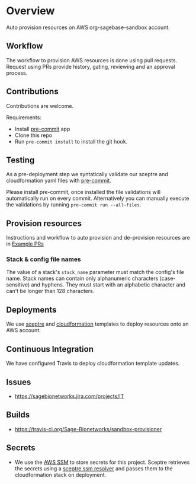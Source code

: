 # Overview
Auto provision resources on AWS org-sagebase-sandbox account.

## Workflow
The workflow to provision AWS resources is done using pull requests.
Request using PRs provide history, gating, reviewing and an approval
process.

## Contributions
Contributions are welcome.

Requirements:
* Install [pre-commit](https://pre-commit.com/#install) app
* Clone this repo
* Run `pre-commit install` to install the git hook.

## Testing
As a pre-deployment step we syntatically validate our sceptre and
cloudformation yaml files with [pre-commit](https://pre-commit.com).

Please install pre-commit, once installed the file validations will
automatically run on every commit.  Alternatively you can manually
execute the validations by running `pre-commit run --all-files`.

## Provision resources
Instructions and workflow to auto provision and de-provision resources are
in [Example PRs](https://github.com/Sage-Bionetworks/sandbox-provisioner/pulls?utf8=%E2%9C%93&q=is%3Apr+is%3Aopen+%22Example+PR%22)

### Stack & config file names
The value of a stack's `stack_name` parameter must match the config's file
name.  Stack names can contain only alphanumeric characters (case-sensitive)
and hyphens. They must start with an alphabetic character and can't be longer
than 128 characters.

## Deployments
We use [sceptre](https://sceptre.github.io/) and [cloudformation](https://aws.amazon.com/cloudformation/)
templates to deploy resources onto an AWS account.

## Continuous Integration
We have configured Travis to deploy cloudformation template updates.

## Issues
* https://sagebionetworks.jira.com/projects/IT

## Builds
* https://travis-ci.org/Sage-Bionetworks/sandbox-provisioner

## Secrets
* We use the [AWS SSM](https://docs.aws.amazon.com/systems-manager/latest/userguide/systems-manager-paramstore.html)
to store secrets for this project.  Sceptre retrieves the secrets using
a [sceptre ssm resolver](https://github.com/cloudreach/sceptre/tree/v1/contrib/ssm-resolver)
and passes them to the cloudformation stack on deployment.
